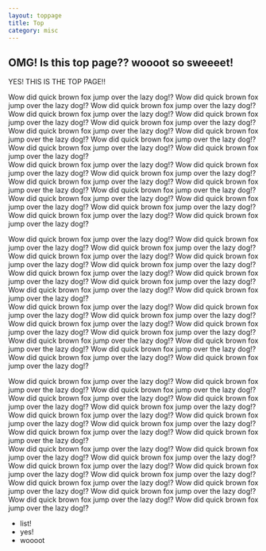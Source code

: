 ```yaml
---
layout: toppage
title: Top
category: misc
---
```


## OMG! Is this top page?? woooot so sweeeet!

YES! THIS IS THE TOP PAGE!!

Wow did quick brown fox jump over the lazy dog!? Wow did quick brown fox jump over the lazy dog!? Wow did quick brown fox jump over the lazy dog!? Wow did quick brown fox jump over the lazy dog!? Wow did quick brown fox jump over the lazy dog!? Wow did quick brown fox jump over the lazy dog!? Wow did quick brown fox jump over the lazy dog!? Wow did quick brown fox jump over the lazy dog!? Wow did quick brown fox jump over the lazy dog!? Wow did quick brown fox jump over the lazy dog!? Wow did quick brown fox jump over the lazy dog!?  
Wow did quick brown fox jump over the lazy dog!? Wow did quick brown fox jump over the lazy dog!? Wow did quick brown fox jump over the lazy dog!? Wow did quick brown fox jump over the lazy dog!? Wow did quick brown fox jump over the lazy dog!? Wow did quick brown fox jump over the lazy dog!? Wow did quick brown fox jump over the lazy dog!? Wow did quick brown fox jump over the lazy dog!? Wow did quick brown fox jump over the lazy dog!? Wow did quick brown fox jump over the lazy dog!? Wow did quick brown fox jump over the lazy dog!?  

Wow did quick brown fox jump over the lazy dog!? Wow did quick brown fox jump over the lazy dog!? Wow did quick brown fox jump over the lazy dog!? Wow did quick brown fox jump over the lazy dog!? Wow did quick brown fox jump over the lazy dog!? Wow did quick brown fox jump over the lazy dog!? Wow did quick brown fox jump over the lazy dog!? Wow did quick brown fox jump over the lazy dog!? Wow did quick brown fox jump over the lazy dog!? Wow did quick brown fox jump over the lazy dog!? Wow did quick brown fox jump over the lazy dog!?  
Wow did quick brown fox jump over the lazy dog!? Wow did quick brown fox jump over the lazy dog!? Wow did quick brown fox jump over the lazy dog!? Wow did quick brown fox jump over the lazy dog!? Wow did quick brown fox jump over the lazy dog!? Wow did quick brown fox jump over the lazy dog!? Wow did quick brown fox jump over the lazy dog!? Wow did quick brown fox jump over the lazy dog!? Wow did quick brown fox jump over the lazy dog!? Wow did quick brown fox jump over the lazy dog!? Wow did quick brown fox jump over the lazy dog!?  

Wow did quick brown fox jump over the lazy dog!? Wow did quick brown fox jump over the lazy dog!? Wow did quick brown fox jump over the lazy dog!? Wow did quick brown fox jump over the lazy dog!? Wow did quick brown fox jump over the lazy dog!? Wow did quick brown fox jump over the lazy dog!? Wow did quick brown fox jump over the lazy dog!? Wow did quick brown fox jump over the lazy dog!? Wow did quick brown fox jump over the lazy dog!? Wow did quick brown fox jump over the lazy dog!? Wow did quick brown fox jump over the lazy dog!?  
Wow did quick brown fox jump over the lazy dog!? Wow did quick brown fox jump over the lazy dog!? Wow did quick brown fox jump over the lazy dog!? Wow did quick brown fox jump over the lazy dog!? Wow did quick brown fox jump over the lazy dog!? Wow did quick brown fox jump over the lazy dog!? Wow did quick brown fox jump over the lazy dog!? Wow did quick brown fox jump over the lazy dog!? Wow did quick brown fox jump over the lazy dog!? Wow did quick brown fox jump over the lazy dog!? Wow did quick brown fox jump over the lazy dog!?  

* list!
* yes!
* woooot


